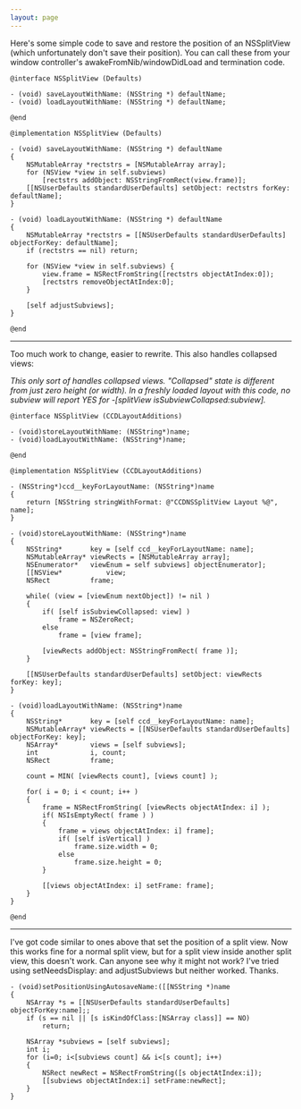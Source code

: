 ```yaml
---
layout: page
---
```


Here's some simple code to save and restore the position of an NSSplitView (which unfortunately don't save their position). You can call these from your window controller's awakeFromNib/windowDidLoad and termination code.

    @interface NSSplitView (Defaults)
    
    - (void) saveLayoutWithName: (NSString *) defaultName;
    - (void) loadLayoutWithName: (NSString *) defaultName;
    
    @end
    
    @implementation NSSplitView (Defaults)
    
    - (void) saveLayoutWithName: (NSString *) defaultName
    {
        NSMutableArray *rectstrs = [NSMutableArray array];
        for (NSView *view in self.subviews)
            [rectstrs addObject: NSStringFromRect(view.frame)];
        [[NSUserDefaults standardUserDefaults] setObject: rectstrs forKey: defaultName];
    }
    
    - (void) loadLayoutWithName: (NSString *) defaultName
    {
        NSMutableArray *rectstrs = [[NSUserDefaults standardUserDefaults] objectForKey: defaultName];
        if (rectstrs == nil) return;
    
        for (NSView *view in self.subviews) {
            view.frame = NSRectFromString([rectstrs objectAtIndex:0]);
            [rectstrs removeObjectAtIndex:0];
        }
        
        [self adjustSubviews];
    }
    
    @end

----

Too much work to change, easier to rewrite. This also handles collapsed views:

*This only sort of handles collapsed views.  "Collapsed" state is different from just zero height (or width).  In a freshly loaded layout with this code, no subview will report YES for -[splitView isSubviewCollapsed:subview].*

    @interface NSSplitView (CCDLayoutAdditions)
    
    - (void)storeLayoutWithName: (NSString*)name;
    - (void)loadLayoutWithName: (NSString*)name;
    
    @end    
    
    @implementation NSSplitView (CCDLayoutAdditions)
    
    - (NSString*)ccd__keyForLayoutName: (NSString*)name
    {
    	return [NSString stringWithFormat: @"CCDNSSplitView Layout %@", name];
    }
    
    - (void)storeLayoutWithName: (NSString*)name
    {
    	NSString*		key = [self ccd__keyForLayoutName: name];
    	NSMutableArray*	viewRects = [NSMutableArray array];
    	NSEnumerator*	viewEnum = self subviews] objectEnumerator];
    	[[NSView*			view;
    	NSRect			frame;
    	
    	while( (view = [viewEnum nextObject]) != nil )
    	{
    		if( [self isSubviewCollapsed: view] )
    			frame = NSZeroRect;
    		else
    			frame = [view frame];
    			
    		[viewRects addObject: NSStringFromRect( frame )];
    	}
    	
    	[[NSUserDefaults standardUserDefaults] setObject: viewRects forKey: key];
    }
    
    - (void)loadLayoutWithName: (NSString*)name
    {
    	NSString*		key = [self ccd__keyForLayoutName: name];
    	NSMutableArray*	viewRects = [[NSUserDefaults standardUserDefaults] objectForKey: key];
    	NSArray*		views = [self subviews];
    	int				i, count;
    	NSRect			frame;
    		
    	count = MIN( [viewRects count], [views count] );
    	
    	for( i = 0; i < count; i++ )
    	{
    		frame = NSRectFromString( [viewRects objectAtIndex: i] );
    		if( NSIsEmptyRect( frame ) )
    		{
    			frame = views objectAtIndex: i] frame];
    			if( [self isVertical] )
    				frame.size.width = 0;
    			else
    				frame.size.height = 0;
    		}
    			
    		[[views objectAtIndex: i] setFrame: frame];
    	}
    }
    
    @end

----

I've got code similar to ones above that set the position of a split view. Now this works fine for a normal split view, but for a split view inside another split view, this doesn't work. Can anyone see why it might not work? I've tried using     setNeedsDisplay: and     adjustSubviews but neither worked. Thanks.

    - (void)setPositionUsingAutosaveName:([[NSString *)name
    {
    	NSArray *s = [[NSUserDefaults standardUserDefaults] objectForKey:name];;
    	if (s == nil || [s isKindOfClass:[NSArray class]] == NO)
    		return;
    	
    	NSArray *subviews = [self subviews];
    	int i;
    	for (i=0; i<[subviews count] && i<[s count]; i++)
    	{
    		NSRect newRect = NSRectFromString([s objectAtIndex:i]);
    		[[subviews objectAtIndex:i] setFrame:newRect];
    	}
    }
